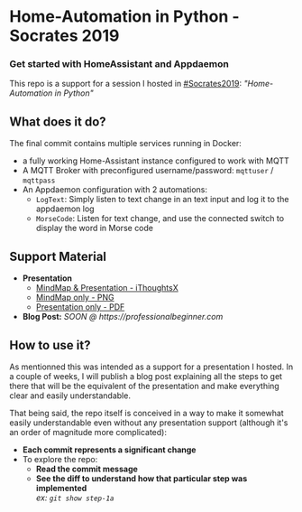 # Home-Automation in Python - Socrates 2019

### Get started with HomeAssistant and Appdaemon

This repo is a support for a session I hosted in [#Socrates2019](https://twitter.com/hashtag/socrates2019): _"Home-Automation in Python"_

## What does it do?
The final commit contains multiple services running in Docker:
- a fully working Home-Assistant instance configured to work with MQTT
- A MQTT Broker with preconfigured username/password: `mqttuser` / `mqttpass`
- An Appdaemon configuration with 2 automations:
  - `LogText`: Simply listen to text change in an text input and log it to the appdaemon log
  - `MorseCode`: Listen for text change, and use the connected switch to display the word in Morse code

## Support Material
- **Presentation**
  - [MindMap & Presentation - iThoughtsX](/support/presentation/HomeAutomationSocrates.itmz)
  - [MindMap only - PNG](/support/presentation/MindmapAsPNG.png)
  - [Presentation only - PDF](/support/presentation/PresentationAsPDF.pdf)
- **Blog Post:** _SOON @ https://professionalbeginner.com_



## How to use it?
As mentionned this was intended as a support for a presentation I hosted. In a couple of weeks, I will publish a blog post explaining all the steps to get there that will be the equivalent of the presentation and make everything clear and easily understandable.

That being said, the repo itself is conceived in a way to make it somewhat easily understandable even without any presentation support (although it's an order of magnitude more complicated):
- **Each commit represents a significant change**
- To explore the repo:
  - **Read the commit message**
  - **See the diff to understand how that particular step was implemented**  
    _ex: `git show step-1a`_

